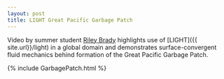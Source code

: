 ```yaml
---
layout: post
title: LIGHT Great Pacific Garbage Patch
---
```


Video by summer student [Riley Brady](http://www.rileyxbrady.com/) highlights use of
[LIGHT]({{ site.url}}/light) in a global domain and demonstrates
surface-convergent fluid mechanics behind formation of the Great Pacific
Garbage Patch.

{% include GarbagePatch.html %}

